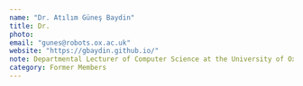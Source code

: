 ```yaml
---
name: "Dr. Atılım Güneş Baydin"
title: Dr.
photo: 
email: "gunes@robots.ox.ac.uk"
website: "https://gbaydin.github.io/"
note: Departmental Lecturer of Computer Science at the University of Oxford, former Senior Researcher
category: Former Members
---
```

